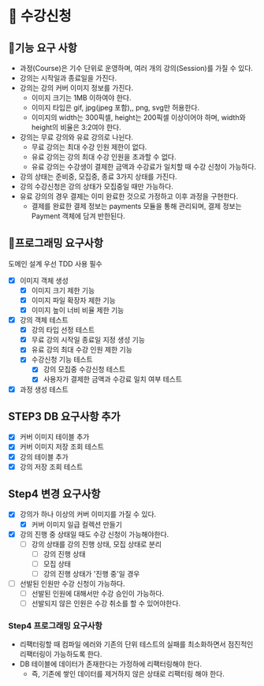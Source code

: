 # 🌵 수강신청
## 🌵기능 요구 사항
* 과정(Course)은 기수 단위로 운영하며, 여러 개의 강의(Session)를 가질 수 있다.
* 강의는 시작일과 종료일을 가진다.
* 강의는 강의 커버 이미지 정보를 가진다.
  * 이미지 크기는 1MB 이하여야 한다.
  * 이미지 타입은 gif, jpg(jpeg 포함),, png, svg만 허용한다.
  * 이미지의 width는 300픽셀, height는 200픽셀 이상이어야 하며, width와 height의 비율은 3:2여야 한다.
* 강의는 무료 강의와 유료 강의로 나뉜다.
  * 무료 강의는 최대 수강 인원 제한이 없다.
  * 유료 강의는 강의 최대 수강 인원을 초과할 수 없다.
  * 유료 강의는 수강생이 결제한 금액과 수강료가 일치할 때 수강 신청이 가능하다.
* 강의 상태는 준비중, 모집중, 종료 3가지 상태를 가진다.
* 강의 수강신청은 강의 상태가 모집중일 때만 가능하다.
* 유료 강의의 경우 결제는 이미 완료한 것으로 가정하고 이후 과정을 구현한다.
  * 결제를 완료한 결제 정보는 payments 모듈을 통해 관리되며, 결제 정보는 Payment 객체에 담겨 반한된다.

## 🌵프로그래밍 요구사항
도메인 설계 우선 TDD 사용 필수
* [x] 이미지 객체 생성
  * [x] 이미지 크기 제한 기능
  * [x] 이미지 파일 확장자 제한 기능
  * [x] 이미지 높이 너비 비율 제한 기능
* [x] 강의 객체 테스트
  * [x] 강의 타입 선정 테스트
  * [x] 무료 강의 시작일 종료일 지정 생성 기능
  * [x] 유료 강의 최대 수강 인원 제한 기능
  * [x] 수강신청 기능 테스트
    * [x] 강의 모집중 수강신청 테스트
    * [x] 사용자가 결제한 금액과 수강료 일치 여부 테스트
* [x] 과정 생성 테스트

## STEP3 DB 요구사항 추가
* [x] 커버 이미지 테이블 추가
* [x] 커버 이미지 저장 조회 테스트
* [x] 강의 테이블 추가
* [x] 강의 저장 조회 테스트

## Step4 변경 요구사항
* [x] 강의가 하나 이상의 커버 이미지를 가질 수 있다.
  * [x] 커버 이미지 일급 컬렉션 만들기
* [x] 강의 진행 중 상태일 때도 수강 신청이 가능해야한다.
  * [ ] 강의 상태를 강의 진행 상태, 모집 상태로 분리
    * [ ] 강의 진행 상태
    * [ ] 모집 상태
    * [ ] 강의 진행 상태가 '진행 중'일 경우 
* [ ] 선발된 인원만 수강 신청이 가능하다.
  * [ ] 선발된 인원에 대해서만 수강 승인이 가능하다.
  * [ ] 선발되지 않은 인원은 수강 취소를 할 수 있어야한다.

### Step4 프로그래밍 요구사항
* 리팩터링할 때 컴파일 에러와 기존의 단위 테스트의 실패를 최소화하면서 점진적인 리팩터링이 가능하도록 한다.
* DB 테이블에 데이터가 존재한다는 가정하에 리팩터링해야 한다. 
  * 즉, 기존에 쌓인 데이터를 제거하지 않은 상태로 리팩터링 해야 한다.